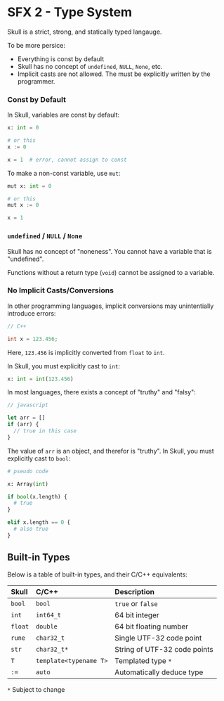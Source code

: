# SFX 2 - Type System

Skull is a strict, strong, and statically typed langauge.

To be more persice:
* Everything is const by default
* Skull has no concept of `undefined`, `NULL`, `None`, etc.
* Implicit casts are not allowed. The must be explicitly written by the programmer.

### Const by Default

In Skull, variables are const by default:

```python
x: int = 0

# or this
x := 0

x = 1  # error, cannot assign to const
```

To make a non-const variable, use `mut`:

```python
mut x: int = 0

# or this
mut x := 0

x = 1
```

### `undefined` / `NULL` / `None`

Skull has no concept of "noneness". You cannot have a variable that is "undefined".

Functions without a return type (`void`) cannot be assigned to a variable.

### No Implicit Casts/Conversions

In other programming languages, implicit conversions may unintentially introduce errors:

```cpp
// C++

int x = 123.456;
```

Here, `123.456` is implicitly converted from `float` to `int`.

In Skull, you must explicitly cast to `int`:

```python
x: int = int(123.456)
```

In most languages, there exists a concept of "truthy" and "falsy":

```javascript
// javascript

let arr = []
if (arr) {
  // true in this case
}
```

The value of `arr` is an object, and therefor is "truthy". In Skull, you must explicitly cast to `bool`:

```python
# pseudo code

x: Array(int)

if bool(x.length) {
  # true
}

elif x.length == 0 {
  # also true
}
```

## Built-in Types

Below is a table of built-in types, and their C/C++ equivalents:

| Skull | C/C++ | Description |
|:----- |:----- |:----------- |
| `bool` | `bool` | `true` or `false` |
| `int` | `int64_t` | 64 bit integer |
| `float` | `double` | 64 bit floating number |
| `rune` | `char32_t` | Single UTF-32 code point |
| `str` | `char32_t*` | String of UTF-32 code points |
| `T` | `template<typename T>` | Templated type `*` |
| `:=` | `auto` | Automatically deduce type |

`*` Subject to change
